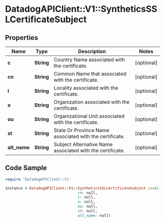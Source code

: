 # DatadogAPIClient::V1::SyntheticsSSLCertificateSubject

## Properties

Name | Type | Description | Notes
------------ | ------------- | ------------- | -------------
**c** | **String** | Country Name associated with the certificate. | [optional] 
**cn** | **String** | Common Name that associated with the certificate. | [optional] 
**l** | **String** | Locality associated with the certificate. | [optional] 
**o** | **String** | Organization associated with the certificate. | [optional] 
**ou** | **String** | Organizational Unit associated with the certificate. | [optional] 
**st** | **String** | State Or Province Name associated with the certificate. | [optional] 
**alt_name** | **String** | Subject Alternative Name associated with the certificate. | [optional] 

## Code Sample

```ruby
require 'DatadogAPIClient::V1'

instance = DatadogAPIClient::V1::SyntheticsSSLCertificateSubject.new(c: null,
                                 cn: null,
                                 l: null,
                                 o: null,
                                 ou: null,
                                 st: null,
                                 alt_name: null)
```


